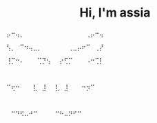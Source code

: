 <h1 align="center">Hi, I'm assia</h1>
<h3 align="center"></h3>

<p>⡤⠒⢤⡀⠀⠀⠀⠀⠀⠀⠀⠀⠀⠀⠀⠀⠀⠀⢀⡤⠒⢤</p>
<p>⢣⡀⠀⠉⠲⢤⣀⡀⠀⠀⠀⠀⠀⠀⢀⣀⡤⠖⠉⠀⢀⡜</p>
<p>⢸⡉⠒⠄⠀⠀⠀⢉⡙⢢⠀⠀⡔⢋⡉⠀⠀⠀⠠⠒⢉⡇</p>
⠀<p>⠉⢖⠒⠀⠀⠀⣇⠀⣸⠀⠀⣇⠀⣸⠀⠀⠀⠒⡲⠉⠀</p>
⠀⠀<p>⠀⠉⠙⠫⠤⠚⠉⠀⠀⠀⠀⠉⠓⠤⠝⠋⠉</p>


